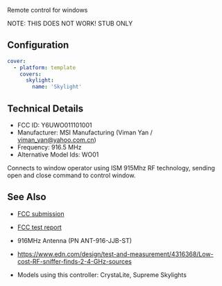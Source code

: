 Remote control for windows

NOTE: THIS DOES NOT WORK!  STUB ONLY

## Configuration

```yaml
cover:
  - platform: template
    covers:
      skylight:
        name: 'Skylight'
```

## Technical Details

- FCC ID: Y6UWO011101001
- Manufacturer: MSI Manufacturing (Viman Yan / viman_yan@yahoo.com.cn)
- Frequency: 916.5 MHz
- Alternative Model Ids: WO01

Connects to window operator using ISM 915Mhz RF technology, sending open and close command
to control window.

## See Also

* [FCC submission](https://fccid.io/Y6UWO011101001)
* [FCC test report](https://fccid.io/Y6UWO011101001/Test-Report/Test-Report-1405972.pdf)

* 916MHz Antenna (PN ANT-916-JJB-ST)
* https://www.edn.com/design/test-and-measurement/4316368/Low-cost-RF-sniffer-finds-2-4-GHz-sources

* Models using this controller: CrystaLite, Supreme Skylights

